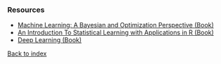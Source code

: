 ### Resources
- [Machine Learning: A Bayesian and Optimization Perspective (Book)](https://www.amazon.com/Machine-Learning-Optimization-Perspective-Developers/dp/0128015225)
- [An Introduction To Statistical Learning with Applications in R (Book)](https://www.springer.com/gp/book/9781461471370)
- [Deep Learning (Book)](http://www.deeplearningbook.org/)

[Back to index](../README.md)
<!--stackedit_data:
eyJoaXN0b3J5IjpbLTE4ODU2NjI0NjZdfQ==
-->